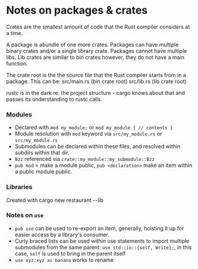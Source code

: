 # Notes on packages & crates

Crates are the smallest amount of code that the Rust compiler considers at a time.

A package is abundle of one more crates. Packages can have multiple binary crates and/or a single library crate. Packages cannot have multiple libs. Lib crates are similar to bin crates however, they do not have a main function.

The crate root is the the source file that the Rust compiler starts from in a package. This can be:
src/main.rs (bin crate root)
src/lib.rs (lib crate root)

rustc is in the dark re. the project structure - cargo knows about that and passes its understanding to rustc calls.

### Modules
- Declared with `mod my_module;` or `mod my_module { // contents }`
- Module resolution with `mod` keyword via `src/my_module.rs` or `src/my_module.rs`
- Submodules can be declared within these files, and resolved within subdirs within that dir.
- `Bzz` referenced via `crate::my_module::my_submodule::Bzz`
- `pub mod` = make a module public, `pub <declaration>` make an item within a public module public.

### Libraries
Created with cargo new restaurant --lib

### Notes on `use`
- `pub use` can be used to re-export an item, generally, hoisting it up for easier access by a library's consumer.
- Curly braced lists can be used within use statements to import multiple submodules from the same parent: `use std::io::{self, Write};`, in this case, `self` is used to bring in the parent itself
- `use xyz:xyz as banana` works to rename
